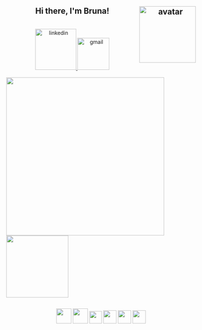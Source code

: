 <h2 align="center"> 
  Hi there, I'm Bruna! 
  <img align="right"  src="https://user-images.githubusercontent.com/56081906/147623814-068aa8da-ac45-45e5-b5a8-f464b80eb4e7.gif"  height="150" alt="avatar">
</h2>  
<br>

<div align="center">
   <a target="_blank" href="https://www.linkedin.com/in/romeiro-bruna">
    <img width="109rem" src="https://img.shields.io/badge/LinkedIn-0077B5?style=for-the-badge&logo=linkedin&logoColor=white" alt="linkedin" />
  </a>
   <a target="_blank" href="mailto:bruna.s.romeiro@gmail.com">
    <img width="85rem" src="https://img.shields.io/badge/Gmail-D14836?style=for-the-badge&logo=gmail&logoColor=white" alt="gmail" />
  </a>
</div>
<br>

<div style="display: inline_block">
  <a href="https://github.com/romeiro-bru/github-readme-stats">
    <img width="420rem" align="center" src="https://github-readme-stats.vercel.app/api?username=romeiro-bru&show_icons=true&theme=cobalt" />
  </a>

  <a href="https://https://github.com/romeiro-bru/romeiro-bru&layout=compact">
    <img height="165rem" align="center" src="https://github-readme-stats.vercel.app/api/top-langs/?username=romeiro-bru&layout=compact&theme=cobalt&hide=Ruby" />
  </a>
</div>

##
<div align="center">
  <img width="40rem"  src="https://cdn.jsdelivr.net/gh/devicons/devicon/icons/html5/html5-original-wordmark.svg" />
  <img width="40rem" src="https://cdn.jsdelivr.net/gh/devicons/devicon/icons/css3/css3-original-wordmark.svg" />
  <img width="33rem" src="https://cdn.jsdelivr.net/gh/devicons/devicon/icons/javascript/javascript-original.svg" />
  <img width="35rem"  src="https://cdn.jsdelivr.net/gh/devicons/devicon/icons/react/react-original-wordmark.svg" />
  <img width="35rem" src="https://cdn.jsdelivr.net/gh/devicons/devicon/icons/vscode/vscode-original-wordmark.svg" />
  <img width="35rem" src="https://cdn.jsdelivr.net/gh/devicons/devicon/icons/github/github-original.svg" />
  
</div>


<!--
**romeiro-bru/romeiro-bru** is a ✨ _special_ ✨ repository because its `README.md` (this file) appears on your GitHub profile.

Here are some ideas to get you started:

- 🔭 I’m currently working on ...
- 🌱 I’m currently learning ...
- 👯 I’m looking to collaborate on ...
- 🤔 I’m looking for help with ...
- 💬 Ask me about ...
- 📫 How to reach me: ...
- 😄 Pronouns: ...
- ⚡ Fun fact: ...
-->
